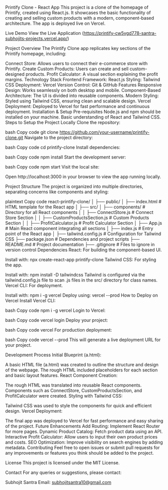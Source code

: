 Printify Clone - React App
This project is a clone of the homepage of Printify, created using React.js. It showcases the basic functionality of creating and selling custom products with a modern, component-based architecture. The app is deployed live on Vercel.

Live Demo
View the Live Application (https://printify-cw5vgd778-santra-subhojits-projects.vercel.app/)

Project Overview
The Printify Clone app replicates key sections of the Printify homepage, including:

Connect Store: Allows users to connect their e-commerce store with Printify.
Create Custom Products: Users can create and sell custom-designed products.
Profit Calculator: A visual section explaining the profit margins.
Technology Stack
Frontend Framework: React.js
Styling: Tailwind CSS
Deployment: Vercel
Version Control: Git & GitHub
Features
Responsive Design: Works seamlessly on both desktop and mobile.
Component-Based Architecture: The UI is divided into reusable components.
Modern Styling: Styled using Tailwind CSS, ensuring clean and scalable design.
Vercel Deployment: Deployed to Vercel for fast performance and continuous deployment.
Installation & Setup
Pre-requisites
Node.js and npm should be installed on your machine.
Basic understanding of React and Tailwind CSS.
Steps to Setup the Project Locally
Clone the repository:

bash
Copy code
git clone https://github.com/your-username/printify-clone.git
Navigate to the project directory:

bash
Copy code
cd printify-clone
Install dependencies:

bash
Copy code
npm install
Start the development server:

bash
Copy code
npm start
Visit the local site:

Open http://localhost:3000 in your browser to view the app running locally.

Project Structure
The project is organized into multiple directories, separating concerns like components and styling:

plaintext
Copy code
react-printify-clone/
│
├── public/
│   ├── index.html          # HTML template for the React app
│
├── src/
│   ├── components/         # Directory for all React components
│   │   ├── ConnectStore.js           # Connect Store Section
│   │   ├── CustomProductsSection.js  # Custom Products Section
│   │   ├── ProfitCalculator.js       # Profit Calculator Section
│   ├── App.js              # Main React component integrating all sections
│   ├── index.js            # Entry point of the React app
│
├── tailwind.config.js       # Configuration for Tailwind CSS
├── package.json             # Dependencies and project scripts
├── README.md                # Project documentation
├── .gitignore               # Files to ignore in version control
Dependencies
React: For building the component-based UI.

Install with: npx create-react-app printify-clone
Tailwind CSS: For styling the app.

Install with: npm install -D tailwindcss
Tailwind is configured via the tailwind.config.js file to scan .js files in the src/ directory for class names.
Vercel CLI: For deployment.

Install with: npm i -g vercel
Deploy using: vercel --prod
How to Deploy on Vercel
Install Vercel CLI:

bash
Copy code
npm i -g vercel
Login to Vercel:

bash
Copy code
vercel login
Deploy your project:

bash
Copy code
vercel
For production deployment:

bash
Copy code
vercel --prod
This will generate a live deployment URL for your project.

Development Process
Initial Blueprint (a.html):

A basic HTML file (a.html) was created to outline the structure and design of the webpage.
The rough HTML included placeholders for each section and basic layout features.
React Component Creation:

The rough HTML was translated into reusable React components.
Components such as ConnectStore, CustomProductsSection, and ProfitCalculator were created.
Styling with Tailwind CSS:

Tailwind CSS was used to style the components for quick and efficient design.
Vercel Deployment:

The final app was deployed to Vercel for fast performance and easy sharing of the project.
Future Enhancements
Add Routing: Implement React Router for more pages.
Dynamic Product Catalog: Fetch product data using an API.
Interactive Profit Calculator: Allow users to input their own product prices and costs.
SEO Optimization: Improve visibility on search engines by adding metadata.
Contributing
Feel free to open issues or submit pull requests for any improvements or features you think should be added to the project.

License
This project is licensed under the MIT License.

Contact
For any queries or suggestions, please contact:

Subhojit Santra
Email: subhojitsantra10@gmail.com
